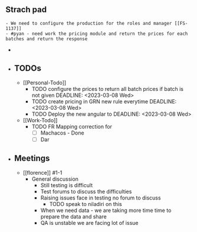 ## Strach pad
	- We need to configure the production for the roles and manager [[FS-1137]]
	- #pyan - need work the pricing module and return the prices for each batches and return the response
-
- ## TODOs
	- [[Personal-Todo]]
		- TODO configure the prices to return all batch prices if batch is not given
		  DEADLINE: <2023-03-08 Wed>
		- TODO create pricing in GRN new rule everytime
		  DEADLINE: <2023-03-08 Wed>
		- TODO Deploy the new angular to
		  DEADLINE: <2023-03-08 Wed>
	- [[Work-Todo]]
		- TODO FR Mapping correction for
			- [ ] Machacos - Done
			- [ ] Dar
- ## Meetings
	- [[florence]] #1-1
		- General discussion
			- Still testing is difficult
			- Test forums to discuss the difficulties
			- Raising issues face in testing no forum to discuss
				- TODO  speak to niladiri on this
			- When we need data - we are taking more time time to prepare the data and share
			- QA is unstable we are facing lot of issue